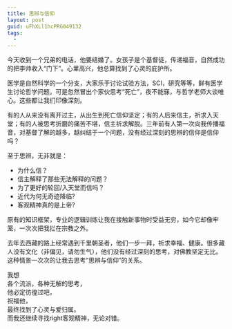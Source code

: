 ```yaml
---
title: 思辨与信仰
layout: post
guid: uFhXLl1hcPRG049132
tags:
  - 
---
```


今天收到一个兄弟的电话，他要结婚了。女孩子是个基督徒，传递福音，自然成功的把李帅收入“门下”。心里高兴，他总算找到了心灵的庇护所。

医学是自然科学的一个分支，大家乐于讨论试验方法，SCI，研究等等，鲜有医学生讨论哲学问题。可是忽然冒出个家伙思考“死亡”，夜不能寐，与哲学老师大谈唯心。这些都让我们印像深刻。
 

有的人从来没有离开过主，从出生到死亡信仰坚定；有的人后来信主，祈求入天堂；有的人被思考折磨的痛苦不堪，信主祈求解脱。三年前有人第一次向我传播福音，对基督了解的越多，越纠结于一个问题，没有经过深刻的思辨的信仰是信仰吗？
 

至于思辨，无非就是：

* 为什么信？
* 信主解释了那些无法解释的问题？
* 为了更好的轮回/入天堂而信吗？
* 近代为何无奇迹降临?
* 客观精神真的是上帝?

原有的知识框架，专业的逻辑训练让我在接触新事物时受益无穷，如今它却像牢笼，一次次把我拦在宗教之外。

去年去西藏的路上经常遇到千里朝圣者，他们一步一拜，祈求幸福、健康。很多藏人没有文化（非偏见，请勿生气），他们没有经过深刻的思考，对佛教坚定无比。这种情景一次次的让我去思考“思辨与信仰”的关系。
 
我想  
各个流派，各种无解的思考，  
他必定彷徨过吧，  
祝福他，  
最终找到了心灵与爱归属。   
而我还继续寻找right客观精神，无论对错。